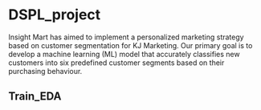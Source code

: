 # DSPL_project
Insight Mart has aimed to implement a personalized marketing strategy based on customer segmentation for KJ Marketing.
Our primary goal is to develop a machine learning (ML) model that accurately classifies new customers into six predefined customer segments based on their purchasing behaviour. 

## Train_EDA 


